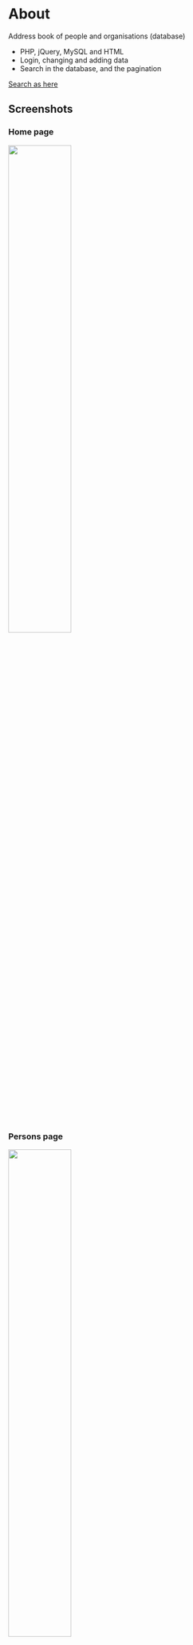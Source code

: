 # About

Address book of people and organisations (database)
- PHP, jQuery, MySQL and HTML 
- Login, changing and adding data  
- Search in the database, and the pagination 

[Search as here](https://github.com/Art3m198/PHP-MySQL-Search-with-pagination)  

## Screenshots

### Home page

<img src="https://github.com/Art3m198/Address-book-of-people-and-organisations-database/blob/master/screen/1.PNG" width="50%" height="50%">

### Persons page

<img src="https://github.com/Art3m198/Address-book-of-people-and-organisations-database/blob/master/screen/2.PNG" width="50%" height="50%">

### Organisations page

<img src="https://github.com/Art3m198/Address-book-of-people-and-organisations-database/blob/master/screen/3.PNG" width="50%" height="50%">

### News page

<img src="https://github.com/Art3m198/Address-book-of-people-and-organisations-database/blob/master/screen/4.PNG" width="50%" height="50%">

### Admin system - persons page

<img src="https://github.com/Art3m198/Address-book-of-people-and-organisations-database/blob/master/screen/5.PNG" width="50%" height="50%">

### Admin system - organisation page

<img src="https://github.com/Art3m198/Address-book-of-people-and-organisations-database/blob/master/screen/6.PNG" width="50%" height="50%">

### Admin system - news page

<img src="https://github.com/Art3m198/Address-book-of-people-and-organisations-database/blob/master/screen/7.PNG" width="50%" height="50%">

### View person page

<img src="https://github.com/Art3m198/Address-book-of-people-and-organisations-database/blob/master/screen/8.PNG" width="50%" height="50%">

### Admin system - update person page

<img src="https://github.com/Art3m198/Address-book-of-people-and-organisations-database/blob/master/screen/9.PNG" width="50%" height="50%">

<img src="https://github.com/Art3m198/Address-book-of-people-and-organisations-database/blob/master/screen/10.PNG" width="50%" height="50%">  

## Admin system

Address: localhost/root  
Login: admin  
Password: 123
